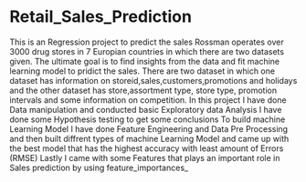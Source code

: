 # Retail_Sales_Prediction
 This is an Regression project to predict the sales 
 Rossman operates over 3000 drug stores in 7 Europian countries in which there are two datasets given. The ultimate goal is to find insights from the data and fit machine learning model to pridict the sales. There are two dataset in which one dataset has information on storeid,sales,customers,promotions and holidays and the other dataset has store,assortment type, store type, promotion intervals and some information on competition.
In this project I have done Data manipulation and conducted basic Exploratory data Analysis 
I have done some Hypothesis testing to get some conclusions
To build machine Learning Model I have done Feature Engineering and Data Pre Processing and then built diffrent types of machine Learning Model and came up with the best model that has the highest accuracy with least amount of Errors (RMSE)
Lastly I came with some Features that plays an important role in Sales prediction by using feature_importances_
